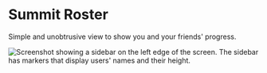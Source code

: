 # Summit Roster

Simple and unobtrusive view to show you and your friends' progress.

![Screenshot showing a sidebar on the left edge of the screen. The sidebar has markers that display users' names and their height.](https://raw.githubusercontent.com/jspapp/SummitRoster/refs/heads/main/screenshot.jpg)